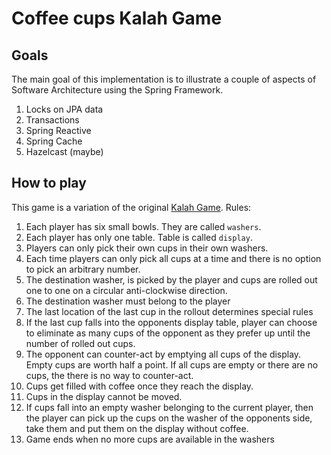# Coffee cups Kalah Game

## Goals
The main goal of this implementation is to illustrate a couple of aspects of Software Architecture using the Spring Framework.

1. Locks on JPA data
2. Transactions
3. Spring Reactive
4. Spring Cache
5. Hazelcast (maybe)

## How to play

This game is a variation of the original [Kalah Game](https://en.wikipedia.org/wiki/Kalah).
Rules:

1. Each player has six small bowls. They are called `washers`.
2. Each player has only one table. Table is called `display`.
3. Players can only pick their own cups in their own washers.
4. Each time players can only pick all cups at a time and there is no option to pick an arbitrary number.
5. The destination washer, is picked by the player and cups are rolled out one to one on a circular anti-clockwise direction.
6. The destination washer must belong to the player
7. The last location of the last cup in the rollout determines special rules
8. If the last cup falls into the opponents display table, player can choose to eliminate as many cups of the opponent as they prefer up until the number of rolled out cups.
9. The opponent can counter-act by emptying all cups of the display. Empty cups are worth half a point. If all cups are empty or there are no cups, the there is no way to counter-act.
10. Cups get filled with coffee once they reach the display.
11. Cups in the display cannot be moved.
12. If cups fall into an empty washer belonging to the current player, then the player can pick up the cups on the washer of the opponents side, take them and put them on the display without coffee.
13. Game ends when no more cups are available in the washers
